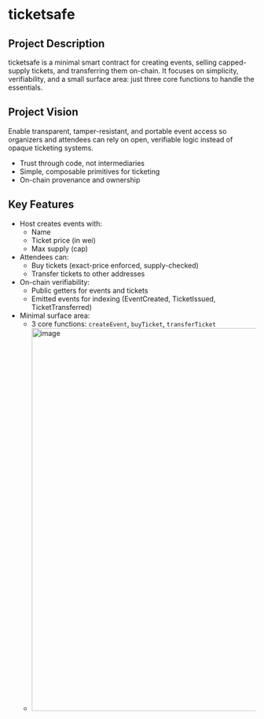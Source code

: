 # ticketsafe

## Project Description
ticketsafe is a minimal smart contract for creating events, selling capped-supply tickets, and transferring them on-chain. It focuses on simplicity, verifiability, and a small surface area: just three core functions to handle the essentials.

## Project Vision
Enable transparent, tamper-resistant, and portable event access so organizers and attendees can rely on open, verifiable logic instead of opaque ticketing systems.

- Trust through code, not intermediaries
- Simple, composable primitives for ticketing
- On-chain provenance and ownership

## Key Features
- Host creates events with:
  - Name
  - Ticket price (in wei)
  - Max supply (cap)
- Attendees can:
  - Buy tickets (exact-price enforced, supply-checked)
  - Transfer tickets to other addresses
- On-chain verifiability:
  - Public getters for events and tickets
  - Emitted events for indexing (EventCreated, TicketIssued, TicketTransferred)
- Minimal surface area:
  - 3 core functions: `createEvent`, `buyTicket`, `transferTicket`
  - <img width="1817" height="779" alt="image" src="https://github.com/user-attachments/assets/900b24a0-2cc9-4145-9c40-f5f265a6ec25" />
